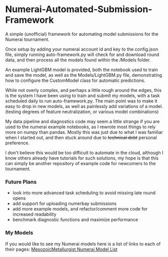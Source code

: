 # Numerai-Automated-Submission-Framework
 A simple (unofficial) framework for automating model submissions for the Numerai tournament.

Once setup by adding your numerai account id and key to the config.json file, simply running auto-framework.py will check for and download round data, and then process all the models found within the /Models folder. 

An example LightGBM model is provided, both the notebook used to train and save the model, as well as the Models/LightGBM.py file, demonstrating how to configure the CustomModel class for automatic predictions.

While not overly complex, and perhaps a little rough around the edges, this is the system I have been using to train and submit my models, with a task scheduled daily to run auto-framework.py. The main point was to make it easy to drop in new models, as well as painlessly add variations of a model. (testing degrees of feature neutralization, or various model combinations)

My data pipeline and diagnostics code may seem a little strange if you are used to the numerai example notebooks, as I rewrote most things to rely more on numpy than pandas. Mostly this was just due to what I was familiar when I started out, and then stuck around due to ~~technical debt~~ personal preference.

I don't believe this would be too difficult to automate in the cloud, although I know others already have tutorials for such solutions, my hope is that this can simply be another repository of example code for newcomers to the tournament.

### Future Plans
- look into more advanced task scheduling to avoid missing late round opens
- add support for uploading numerbay submissions
- add more example models, and refactor/comment more code for increased readability
- benchmark diagnostic functions and maximize performance

### My Models
If you would like to see my Numerai models here is a list of links to each of their pages: [MesozoicMetallurgist Numerai Model List](https://docs.google.com/document/d/19P_e8ahJUr6HbaOfFAmJSLXcXZWgzSj3lf_zyecBatM/edit?usp=sharing)
